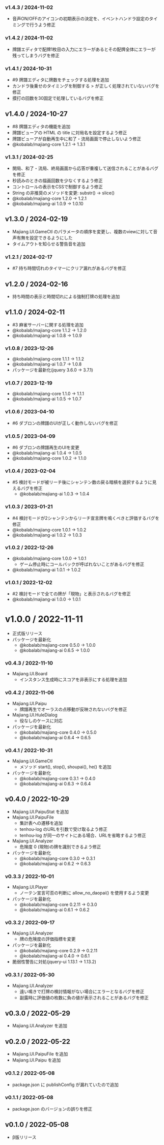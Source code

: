 ### v1.4.3 / 2024-11-02

  - 音声ON/OFFのアイコンの初期表示の決定を、イベントハンドラ設定のタイミングで行うよう修正

### v1.4.2 / 2024-11-02

  - 牌譜エディタで配牌1枚目の入力にエラーがあるとその配牌全体にエラーが残ってしまうバグを修正

### v1.4.1 / 2024-10-31

  - #9 牌譜エディタに牌数をチェックする処理を追加
  - カンドラ後乗せのタイミングを制御する > が正しく処理されていないバグを修正
  - 摸打の回数を30固定で処理しているバグを修正

## v1.4.0 / 2024-10-27

  - #8 牌譜エディタの機能を追加
  - 牌譜ビューアの HTML の title に対局名を設定するよう修正
  - 牌譜ビューアが自動再生中に和了・流局画面で停止しないよう修正
  - @kobalab/majiang-core 1.2.1 → 1.3.1

### v1.3.1 / 2024-02-25

  - 開局、和了・流局、終局画面から応答が重複して送信されることがあるバグを修正
  - 秒読みのときの描画回数を少なくするよう修正
  - コントロールの表示をCSSで制御するよう修正
  - String の非推奨のメソッドを変更: substr() → slice()
  - @kobalab/majiang-core 1.2.0 → 1.2.1
  - @kobalab/majiang-ai 1.0.9 → 1.0.10

## v1.3.0 / 2024-02-19

  - Majiang.UI.GameCtl のパラメータの順序を変更し、複数のviewに対して音声有無を設定できるようにした
  - タイムアウトを知らせる警告音を追加

### v1.2.1 / 2024-02-17

  - #7 持ち時間切れのタイマーにクリア漏れがあるバグを修正

## v1.2.0 / 2024-02-16

  - 持ち時間の表示と時間切れによる強制打牌の処理を追加

## v1.1.0 / 2024-02-11

  - #3 麻雀サーバーに関する処理を追加
  - @kobalab/majiang-core 1.1.2 → 1.2.0
  - @kobalab/majiang-ai 1.0.8 → 1.0.9

### v1.0.8 / 2023-12-26

  - @kobalab/majiang-core 1.1.1 → 1.1.2
  - @kobalab/majiang-ai 1.0.7 → 1.0.8
  - パッケージを最新化(jquery 3.6.0 → 3.7.1)

### v1.0.7 / 2023-12-19

  - @kobalab/majiang-core 1.1.0 → 1.1.1
  - @kobalab/majiang-ai 1.0.5 → 1.0.7

### v1.0.6 / 2023-04-10

  - #6 ダブロンの牌譜のUIが正しく動作しないバグを修正

### v1.0.5 / 2023-04-09

  - #6 ダブロンの牌譜再生のUIを変更
  - @kobalab/majiang-ai 1.0.4 → 1.0.5
  - @kobalab/majiang-core 1.0.2 → 1.1.0

### v1.0.4 / 2023-02-04

  - #5 検討モードが被リーチ後にシャンテン数の戻る暗槓を選択するように見えるバグを修正
    - @kobalab/majiang-ai 1.0.3 → 1.0.4

### v1.0.3 / 2023-01-21

  - #4 検討モードが2シャンテンからリーチ宣言牌を鳴くべきと評価するバグを修正
  - @kobalab/majiang-core 1.0.1 → 1.0.2
  - @kobalab/majiang-ai 1.0.2 → 1.0.3

### v1.0.2 / 2022-12-26

  - @kobalab/majiang-core 1.0.0 → 1.0.1
    - ゲーム停止時にコールバックが呼ばれないことがあるバグを修正
  - @kobalab/majiang-ai 1.0.1 → 1.0.2

### v1.0.1 / 2022-12-02

  - #2 検討モードで全ての牌が「現物」と表示されるバグを修正
  - @kobalab/majiang-ai 1.0.0 → 1.0.1

# v1.0.0 / 2022-11-11

  - 正式版リリース
  - パッケージを最新化
    - @kobalab/majiang-core 0.5.0 → 1.0.0
    - @kobalab/majiang-ai 0.6.5 → 1.0.0

### v0.4.3 / 2022-11-10

  - Majiang.UI.Board
    - インスタンス生成時にスコアを非表示にする処理を追加

### v0.4.2 / 2022-11-06

  - Majiang.UI.Paipu
    - 牌譜再生でオーラスの点移動が反映されないバグを修正
  - Majiang.UI.HuleDialog
    - 役なしのケースに対応
  - パッケージを最新化
    - @kobalab/majiang-core 0.4.0 → 0.5.0
    - @kobalab/majiang-ai 0.6.4 → 0.6.5

### v0.4.1 / 2022-10-31

  - Majiang.UI.GameCtl
    - メソッド start(), stop(), shoupai(), he() を追加
  - パッケージを最新化
    - @kobalab/majiang-core 0.3.1 → 0.4.0
    - @kobalab/majiang-ai 0.6.3 → 0.6.4

## v0.4.0 / 2022-10-29

  - Majiang.UI.PaipuStat を追加
  - Majiang.UI.PaipuFile
    - 集計表への遷移を追加
    - tenhou-log のURLを引数で受け取るよう修正
    - tenhou-log が同一のサイトにある場合、URLを省略するよう修正
  - Majiang.UI.Analyzer
    - 危険度 0 (現物)の牌を識別できるよう修正
  - パッケージを最新化
    - @kobalab/majiang-core 0.3.0 → 0.3.1
    - @kobalab/majiang-ai 0.6.2 → 0.6.3

### v0.3.3 / 2022-10-01

  - Majiang.UI.Player
    - ノーテン宣言可否の判断に allow_no_daopai() を使用するよう変更
  - パッケージを最新化
    - @kobalab/majiang-core 0.2.11 → 0.3.0
    - @kobalab/majiang-ai 0.6.1 → 0.6.2

### v0.3.2 / 2022-09-17

  - Majiang.UI.Analyzer
    - 牌の危険度の評価指標を変更
  - パッケージを最新化
    - @kobalab/majiang-core 0.2.9 → 0.2.11
    - @kobalab/majiang-ai 0.4.0 → 0.6.1
  - 脆弱性警告に対処(jquery-ui 1.13.1 → 1.13.2)

### v0.3.1 / 2022-05-30

  - Majiang.UI.Analyzer
    - 遠い鳴きで打牌の検討情報がない場合にエラーとなるバグを修正
    - 副露時に評価値の枚数に負の値が表示されることがあるバグを修正

## v0.3.0 / 2022-05-29

  - Majiang.UI.Analyzer を追加

## v0.2.0 / 2022-05-22

  - Majiang.UI.PaipuFile を追加
  - Majiang.UI.Paipu を追加

### v0.1.2 / 2022-05-08

  - package.json に publishConfig が漏れていたので追加

### v0.1.1 / 2022-05-08

  - package.json のバージョンの誤りを修正

## v0.1.0 / 2022-05-08

  - β版リリース
